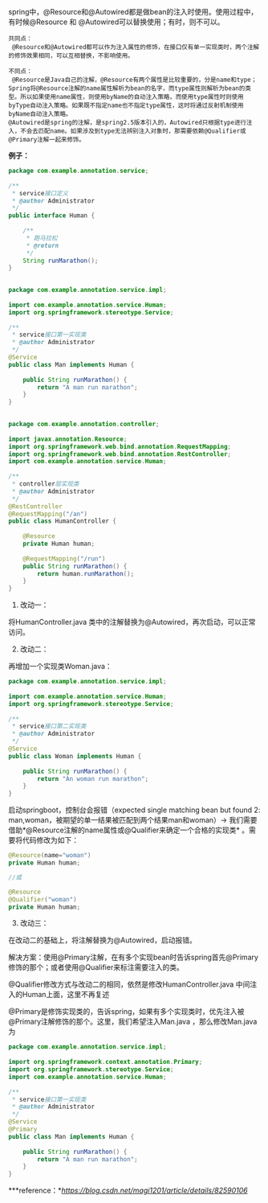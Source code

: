  spring中，@Resource和@Autowired都是做bean的注入时使用。使用过程中，有时候@Resource 和 @Autowired可以替换使用；有时，则不可以。

    共同点：
     @Resource和@Autowired都可以作为注入属性的修饰，在接口仅有单一实现类时，两个注解的修饰效果相同，可以互相替换，不影响使用。
    
    不同点：
     @Resource是Java自己的注解，@Resource有两个属性是比较重要的，分是name和type；Spring将@Resource注解的name属性解析为bean的名字，而type属性则解析为bean的类型。所以如果使用name属性，则使用byName的自动注入策略，而使用type属性时则使用byType自动注入策略。如果既不指定name也不指定type属性，这时将通过反射机制使用byName自动注入策略。
    @Autowired是spring的注解，是spring2.5版本引入的，Autowired只根据type进行注入，不会去匹配name。如果涉及到type无法辨别注入对象时，那需要依赖@Qualifier或@Primary注解一起来修饰。


 **例子：**

```java
package com.example.annotation.service;
 
/**
 * service接口定义
 * @author Administrator
 */
public interface Human {
	
	/**
	 * 跑马拉松
	 * @return
	 */
	String runMarathon();
}
 

package com.example.annotation.service.impl;
 
import com.example.annotation.service.Human;
import org.springframework.stereotype.Service;
 
/**
 * service接口第一实现类
 * @author Administrator
 */
@Service
public class Man implements Human {
 
	public String runMarathon() {
		return "A man run marathon";
	}
}
 

package com.example.annotation.controller;
 
import javax.annotation.Resource;
import org.springframework.web.bind.annotation.RequestMapping;
import org.springframework.web.bind.annotation.RestController;
import com.example.annotation.service.Human;
 
/**
 * controller层实现类
 * @author Administrator
 */
@RestController
@RequestMapping("/an")
public class HumanController {
 
	@Resource
	private Human human;
	
	@RequestMapping("/run")
	public String runMarathon() {
		return human.runMarathon();
	}
}
```

1. 改动一：

将HumanController.java 类中的注解替换为@Autowired，再次启动，可以正常访问。



2. 改动二：

再增加一个实现类Woman.java：

```java
package com.example.annotation.service.impl;
 
import com.example.annotation.service.Human;
import org.springframework.stereotype.Service;
 
/**
 * service接口第二实现类
 * @author Administrator
 */
@Service
public class Woman implements Human {
 
	public String runMarathon() {
		return "An woman run marathon";
	}
}
```

启动springboot，控制台会报错（expected single matching bean but found 2: man,woman，被期望的单一结果被匹配到两个结果man和woman）-> 我们需要借助*@Resource注解的name属性或@Qualifier来确定一个合格的实现类* 。需要将代码修改为如下：

```java
@Resource(name="woman")
private Human human;

//或

@Resource
@Qualifier("woman")
private Human human;
```

3. 改动三：

在改动二的基础上，将注解替换为@Autowired，启动报错。

解决方案：使用@Primary注解，在有多个实现bean时告诉spring首先@Primary修饰的那个；或者使用@Qualifier来标注需要注入的类。

@Qualifier修改方式与改动二的相同，依然是修改HumanController.java 中间注入的Human上面，这里不再复述

@Primary是修饰实现类的，告诉spring，如果有多个实现类时，优先注入被@Primary注解修饰的那个。这里，我们希望注入Man.java ，那么修改Man.java为

```java
package com.example.annotation.service.impl;
 
import org.springframework.context.annotation.Primary;
import org.springframework.stereotype.Service;
import com.example.annotation.service.Human;
 
/**
 * service接口第一实现类
 * @author Administrator
 */
@Service
@Primary
public class Man implements Human {
 
	public String runMarathon() {
		return "A man run marathon";
	}
}
```





***reference：**https://blog.csdn.net/magi1201/article/details/82590106*
